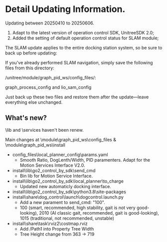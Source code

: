 # Detail Updating Information.

Updating between 20250410 to 20250606.

1. Adapt to the latest version of operation control SDK, UnitreeSDK 2.0;
2. Added the setting of default operation control status for SLAM module;

The SLAM update applies to the entire docking station system, so be sure to back up before updating:

If you've already performed SLAM navigation, simply save the following files from this directory:

/unitree/module/graph_pid_ws/config_files/:

graph_process_config and lio_sam_config

Just back up these two files and restore them after the update—leave everything else unchanged.

## What's new?

\lib and \services haven't been renew.

Main changes at \module\graph_pid_ws\config_files & \module\graph_pid_ws\install

* config_files\local_planner_config\params.yaml
  * Smooth Ratio, DogLenth/Width, PID paramenters. Adapt for the Motion Services Interface V2.0.
* install\lib\go2_control_by_sdk\send_cmd
  * Bin lib for Motion Service Interface.
* install\lib\go2_control_by_sdk\local_planner\to_charge
  * Updated new automaticly docking interface.
* install\lib\go2_control_by_sdk\python3.8\site-packages
* install\share\dog_control\launch\dogcontrol.launch.py
  * Add a new parament to send_cmd: "100".
  * 100 (smart, recommended, high stability, gait is not very good-looking), 2010 (AI classic gait, recommended, gait is good-looking), 1015 (traditional, not recommended, unstable)
* install\share\task\rviz2\costmap.rviz
  * Add /Path1 into Property Tree Width
  * Tree Height change from 363 -> 719

